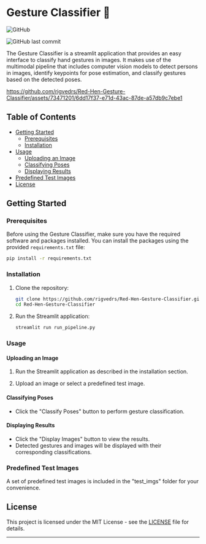 # Gesture Classifier 🚀

![GitHub](https://img.shields.io/github/license/rigvedrs/Red-Hen-Gesture-Classifier)

![GitHub last commit](https://img.shields.io/github/last-commit/rigvedrs/Red-Hen-Gesture-Classifier)

The Gesture Classifier is a streamlit application that provides an easy interface to classify hand gestures in images. It makes use of the multimodal pipeline that includes computer vision models to detect persons in images, identify keypoints for pose estimation, and classify gestures based on the detected poses.


https://github.com/rigvedrs/Red-Hen-Gesture-Classifier/assets/73471201/6dd17f37-e71d-43ac-87de-a57db9c7ebe1


## Table of Contents
- [Getting Started](#getting-started)
  - [Prerequisites](#prerequisites)
  - [Installation](#installation)
- [Usage](#usage)
  - [Uploading an Image](#uploading-an-image)
  - [Classifying Poses](#classifying-poses)
  - [Displaying Results](#displaying-results)
- [Predefined Test Images](#predefined-test-images)
- [License](#license)

## Getting Started

### Prerequisites

Before using the Gesture Classifier, make sure you have the required software and packages installed. You can install the packages using the provided `requirements.txt` file:

```bash
pip install -r requirements.txt
```

### Installation

1. Clone the repository:

   ```bash
   git clone https://github.com/rigvedrs/Red-Hen-Gesture-Classifier.git
   cd Red-Hen-Gesture-Classifier
   ```

2. Run the Streamlit application:

   ```bash
   streamlit run run_pipeline.py
   ```

### Usage

#### Uploading an Image

1. Run the Streamlit application as described in the installation section.

2. Upload an image or select a predefined test image.

#### Classifying Poses

- Click the "Classify Poses" button to perform gesture classification.

#### Displaying Results

- Click the "Display Images" button to view the results.
- Detected gestures and images will be displayed with their corresponding classifications.

### Predefined Test Images

A set of predefined test images is included in the "test_imgs" folder for your convenience.

## License

This project is licensed under the MIT License - see the [LICENSE](https://github.com/rigvedrs/Red-Hen-Gesture-Classifier/blob/main/LICENSE) file for details.

---
